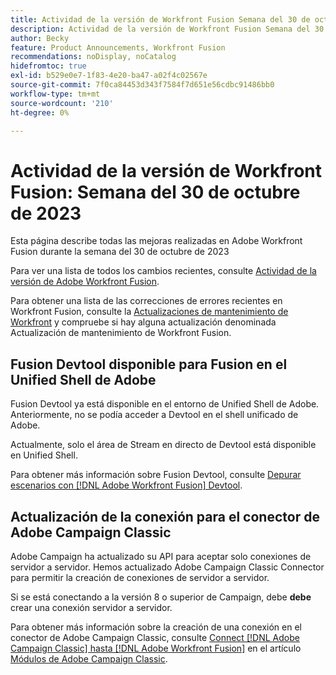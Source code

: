 ```yaml
---
title: Actividad de la versión de Workfront Fusion Semana del 30 de octubre de 2023
description: Actividad de la versión de Workfront Fusion Semana del 30 de octubre de 2023
author: Becky
feature: Product Announcements, Workfront Fusion
recommendations: noDisplay, noCatalog
hidefromtoc: true
exl-id: b529e0e7-1f83-4e20-ba47-a02f4c02567e
source-git-commit: 7f0ca84453d343f7584f7d651e56cdbc91486bb0
workflow-type: tm+mt
source-wordcount: '210'
ht-degree: 0%

---
```


# Actividad de la versión de Workfront Fusion: Semana del 30 de octubre de 2023

Esta página describe todas las mejoras realizadas en Adobe Workfront Fusion durante la semana del 30 de octubre de 2023

Para ver una lista de todos los cambios recientes, consulte [Actividad de la versión de Adobe Workfront Fusion](../../../product-announcements/product-releases/fusion-release-activity/fusion-release-activity.md).

Para obtener una lista de las correcciones de errores recientes en Workfront Fusion, consulte la [Actualizaciones de mantenimiento de Workfront](https://experienceleague.adobe.com/docs/workfront-known-issues/releases/current-updates.html) y compruebe si hay alguna actualización denominada Actualización de mantenimiento de Workfront Fusion.

## Fusion Devtool disponible para Fusion en el Unified Shell de Adobe

Fusion Devtool ya está disponible en el entorno de Unified Shell de Adobe. Anteriormente, no se podía acceder a Devtool en el shell unificado de Adobe.

Actualmente, solo el área de Stream en directo de Devtool está disponible en Unified Shell.

Para obtener más información sobre Fusion Devtool, consulte [Depurar escenarios con [!DNL Adobe Workfront Fusion] Devtool](/help/quicksilver/workfront-fusion/scenarios/debug-scenarios-with-dev-tool.md).

## Actualización de la conexión para el conector de Adobe Campaign Classic

Adobe Campaign ha actualizado su API para aceptar solo conexiones de servidor a servidor. Hemos actualizado Adobe Campaign Classic Connector para permitir la creación de conexiones de servidor a servidor.

Si se está conectando a la versión 8 o superior de Campaign, debe **debe** crear una conexión servidor a servidor.

Para obtener más información sobre la creación de una conexión en el conector de Adobe Campaign Classic, consulte [Connect [!DNL Adobe Campaign Classic] hasta [!DNL Adobe Workfront Fusion]](/help/quicksilver/workfront-fusion/apps-and-their-modules/adobe-campaign-classic-connector.md#connect-adobe-campaign-classic-to-adobe-workfront-fusion) en el artículo [Módulos de Adobe Campaign Classic](/help/quicksilver/workfront-fusion/apps-and-their-modules/adobe-campaign-classic-connector.md).
